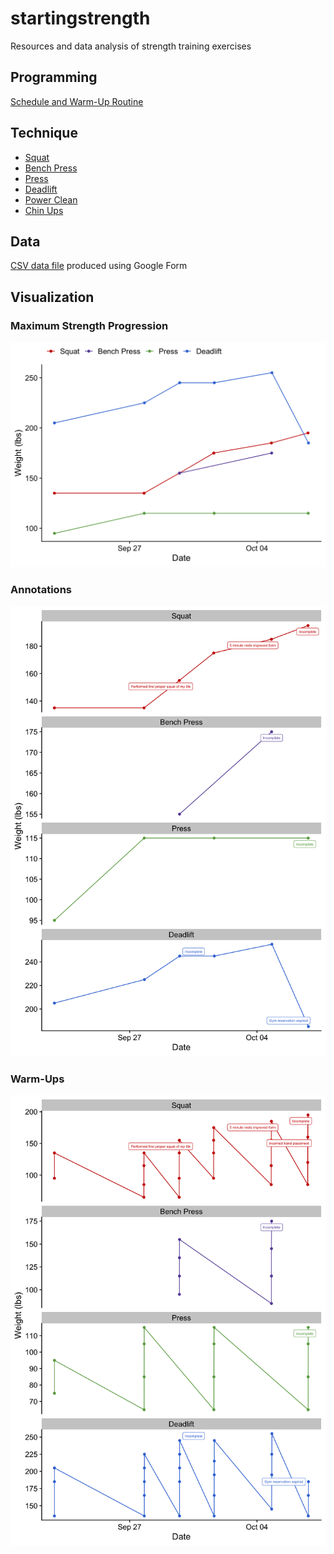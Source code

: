 # startingstrength

Resources and data analysis of strength training exercises


## Programming

[Schedule and Warm-Up Routine](https://docs.google.com/spreadsheets/d/1SyOB_r6XOENmAunPZwkslgBb2Ltgzxn3EmezelEKQ5s/edit?usp=sharing)


## Technique

* [Squat](https://www.youtube.com/watch?v=nhoikoUEI8U)
* [Bench Press](https://www.youtube.com/watch?v=rxD321l2svE)
* [Press](https://www.youtube.com/watch?v=8dacy5hjaE8)
* [Deadlift](https://www.youtube.com/watch?v=p2OPUi4xGrM)
* [Power Clean](https://www.youtube.com/playlist?list=PLNhFKPjedRnQ_qs4ID5gl3OoSxZFFZEHJ)
* [Chin Ups](https://www.youtube.com/watch?v=9aA0-FbxK9E)


## Data

[CSV data file](https://docs.google.com/spreadsheets/d/1F2IPfClwYT3qm4VbRAwbtanyX0AFURBW-uvPVcoMV-8/edit?usp=sharing) produced using Google Form


## Visualization

### Maximum Strength Progression

![](visualization/strength_timeline_max.png)

### Annotations

![](visualization/strength_timeline_max_facet.png)

### Warm-Ups

![](visualization/strength_timeline_facet.png)
